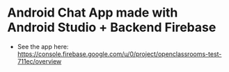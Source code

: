 # Android Chat App made with Android Studio + Backend Firebase
* See the app here:  https://console.firebase.google.com/u/0/project/openclassrooms-test-711ec/overview
